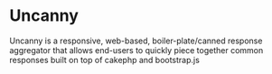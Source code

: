 Uncanny
=======

Uncanny is a responsive, web-based, boiler-plate/canned response aggregator that allows end-users to quickly piece together common responses built on top of cakephp and bootstrap.js
